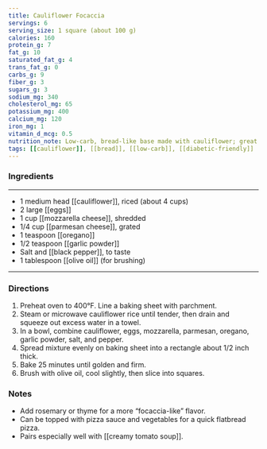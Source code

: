 ```yaml
---
title: Cauliflower Focaccia
servings: 6
serving_size: 1 square (about 100 g)
calories: 160
protein_g: 7
fat_g: 10
saturated_fat_g: 4
trans_fat_g: 0
carbs_g: 9
fiber_g: 3
sugars_g: 3
sodium_mg: 340
cholesterol_mg: 65
potassium_mg: 400
calcium_mg: 120
iron_mg: 1
vitamin_d_mcg: 0.5
nutrition_note: Low-carb, bread-like base made with cauliflower; great with soups, spreads, or pizza toppings.
tags: [[cauliflower]], [[bread]], [[low-carb]], [[diabetic-friendly]]
---
```


### Ingredients
---
- 1 medium head [[cauliflower]], riced (about 4 cups)
- 2 large [[eggs]]
- 1 cup [[mozzarella cheese]], shredded
- 1/4 cup [[parmesan cheese]], grated
- 1 teaspoon [[oregano]]
- 1/2 teaspoon [[garlic powder]]
- Salt and [[black pepper]], to taste
- 1 tablespoon [[olive oil]] (for brushing)
---

### Directions
1. Preheat oven to 400°F. Line a baking sheet with parchment.
2. Steam or microwave cauliflower rice until tender, then drain and squeeze out excess water in a towel.
3. In a bowl, combine cauliflower, eggs, mozzarella, parmesan, oregano, garlic powder, salt, and pepper.
4. Spread mixture evenly on baking sheet into a rectangle about 1/2 inch thick.
5. Bake 25 minutes until golden and firm.
6. Brush with olive oil, cool slightly, then slice into squares.

### Notes
- Add rosemary or thyme for a more “focaccia-like” flavor.
- Can be topped with pizza sauce and vegetables for a quick flatbread pizza.
- Pairs especially well with [[creamy tomato soup]].